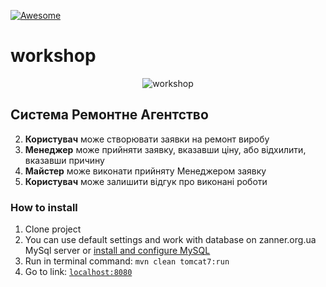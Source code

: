 [![Awesome][icon-awesome]][awesome]
&nbsp;&nbsp;&nbsp;&nbsp;&nbsp;&nbsp;

# workshop  
<div align="center">
	<img src="src/main/webapp/img/print-screen.png" alt="workshop">
</div>

## Система **Ремонтне Агентство**  
2. **Користувач** може створювати заявки на ремонт виробу  
3. **Менеджер** може прийняти заявку, вказавши ціну, або відхилити, вказавши причину  
4. **Майстер** може виконати прийняту Менеджером заявку  
5. **Користувач** може залишити відгук про виконані роботи  

### How to install  

1. Clone project  
1. You can use default settings and work with database on zanner.org.ua MySql server or [install and configure MySQL](my-sql.md)  
1. Run in terminal command: ```mvn clean tomcat7:run```  
1. Go to link: [```localhost:8080```](http://localhost:8080/)  

[icon-awesome]: https://cdn.rawgit.com/sindresorhus/awesome/d7305f38d29fed78fa85652e3a63e154dd8e8829/media/badge.svg
[awesome]: https://github.com/sindresorhus/awesome

